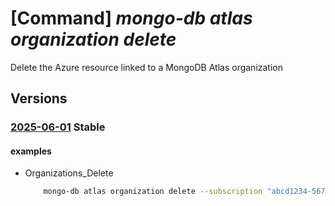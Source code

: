 # [Command] _mongo-db atlas organization delete_

Delete the Azure resource linked to a MongoDB Atlas organization

## Versions

### [2025-06-01](/Resources/mgmt-plane/L3N1YnNjcmlwdGlvbnMve30vcmVzb3VyY2Vncm91cHMve30vcHJvdmlkZXJzL21vbmdvZGIuYXRsYXMvb3JnYW5pemF0aW9ucy97fQ==/2025-06-01.xml) **Stable**

<!-- mgmt-plane /subscriptions/{}/resourcegroups/{}/providers/mongodb.atlas/organizations/{} 2025-06-01 -->

#### examples

- Organizations_Delete
    ```bash
        mongo-db atlas organization delete --subscription "abcd1234-5678-90ab-cdef-12345678abcd" --resource-group "MyResourceGroup" -name "MyOrganizationResourceName"
    ```
